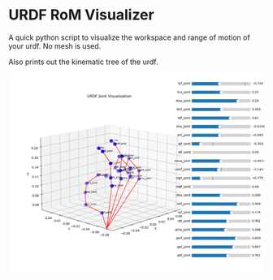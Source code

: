 # URDF RoM Visualizer

A quick python script to visualize the workspace and range of motion of your urdf. No mesh is used.

Also prints out the kinematic tree of the urdf.

![sample urdf](sample.png)

